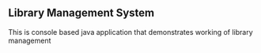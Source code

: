 ## Library Management System

This is console based java application that demonstrates working of library
management
